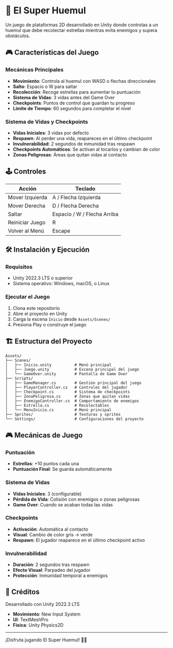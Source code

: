 # 🦌 El Super Huemul

Un juego de plataformas 2D desarrollado en Unity donde controlas a un huemul que debe recolectar estrellas mientras evita enemigos y supera obstáculos.

## 🎮 Características del Juego

### Mecánicas Principales
- **Movimiento**: Controla al huemul con WASD o flechas direccionales
- **Salto**: Espacio o W para saltar
- **Recolección**: Recoge estrellas para aumentar tu puntuación
- **Sistema de Vidas**: 3 vidas antes del Game Over
- **Checkpoints**: Puntos de control que guardan tu progreso
- **Límite de Tiempo**: 60 segundos para completar el nivel

### Sistema de Vidas y Checkpoints
- **Vidas Iniciales**: 3 vidas por defecto
- **Respawn**: Al perder una vida, reapareces en el último checkpoint
- **Invulnerabilidad**: 2 segundos de inmunidad tras respawn
- **Checkpoints Automáticos**: Se activan al tocarlos y cambian de color
- **Zonas Peligrosas**: Áreas que quitan vidas al contacto

## 🕹️ Controles

| Acción | Teclado |
|--------|---------|
| Mover Izquierda | A / Flecha Izquierda |
| Mover Derecha | D / Flecha Derecha |
| Saltar | Espacio / W / Flecha Arriba |
| Reiniciar Juego | R |
| Volver al Menú | Escape |

## 🛠️ Instalación y Ejecución

### Requisitos
- Unity 2022.3 LTS o superior
- Sistema operativo: Windows, macOS, o Linux

### Ejecutar el Juego
1. Clona este repositorio
2. Abre el proyecto en Unity
3. Carga la escena `Inicio` desde `Assets/Scenes/`
4. Presiona Play o construye el juego

## 🏗️ Estructura del Proyecto

```
Assets/
├── Scenes/
│   ├── Inicio.unity          # Menú principal
│   ├── Juego.unity           # Escena principal del juego
│   └── GameOver.unity        # Pantalla de Game Over
├── Scripts/
│   ├── GameManager.cs        # Gestión principal del juego
│   ├── PlayerController.cs   # Controles del jugador
│   ├── Checkpoint.cs         # Sistema de checkpoints
│   ├── ZonaPeligrosa.cs      # Zonas que quitan vidas
│   ├── EnemigoController.cs  # Comportamiento de enemigos
│   ├── Estrella.cs           # Recolectables
│   └── MenuInicio.cs         # Menú principal
├── Sprites/                  # Texturas y sprites
└── Settings/                 # Configuraciones del proyecto
```

## 🎮 Mecánicas de Juego

### Puntuación
- **Estrellas**: +10 puntos cada una
- **Puntuación Final**: Se guarda automáticamente

### Sistema de Vidas
- **Vidas Iniciales**: 3 (configurable)
- **Pérdida de Vida**: Colisión con enemigos o zonas peligrosas
- **Game Over**: Cuando se acaban todas las vidas

### Checkpoints
- **Activación**: Automática al contacto
- **Visual**: Cambio de color gris → verde
- **Respawn**: El jugador reaparece en el último checkpoint activo

### Invulnerabilidad
- **Duración**: 2 segundos tras respawn
- **Efecto Visual**: Parpadeo del jugador
- **Protección**: Inmunidad temporal a enemigos


## 📝 Créditos

Desarrollado con Unity 2022.3 LTS
- **Movimiento**: New Input System
- **UI**: TextMeshPro
- **Física**: Unity Physics2D

---

¡Disfruta jugando El Super Huemul! 🦌✨
